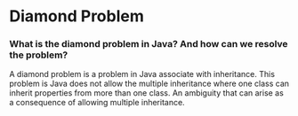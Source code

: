 # Diamond Problem

### What is the diamond problem in Java? And how can we resolve the problem?

A diamond problem is a problem in Java associate with inheritance. This problem is Java does not allow the multiple inheritance where one class can inherit properties from more than one class. An ambiguity that can arise as a consequence of allowing multiple inheritance.